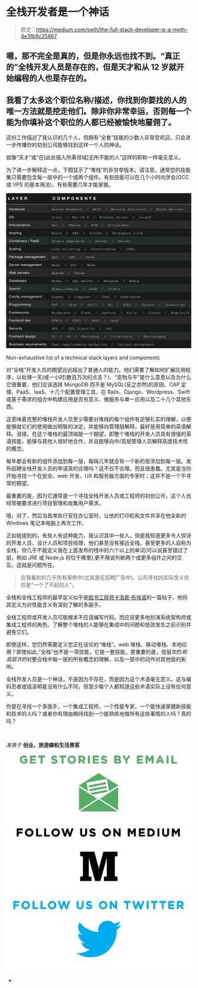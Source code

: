 # 全栈开发者是一个神话

> 原文：<https://medium.com/swlh/the-full-stack-developer-is-a-myth-4e3fb9c25867>

## 嗯，那不完全是真的，但是你永远也找不到。“真正的”全栈开发人员是存在的，但是天才和从 12 岁就开始编程的人也是存在的。

## 我看了太多这个职位名称/描述，你找到你要找的人的唯一方法就是挖走他们。除非你非常幸运，否则每一个能为你填补这个职位的人都已经被愉快地雇佣了。

这份工作描述了我认识的几个人，但拥有“全套”技能的少数人非常受欢迎，只会进一步传播你的初创公司能够找到这样一个人的神话。

就像“天才”或“在[此处插入所需领域]无所不能的人”这样的职称一样毫无意义。

为了进一步解释这一点，下图显示了“堆栈”的非穷举版本。请注意，通常您的技能集只需要包含每一层中的一个或两个组件。有些技能可以在几个小时内学会(GCC 或 VPS 的基本用法)，有些需要几年才能掌握。

![](img/dd558e62350b74450dfcd95e5fe78af7.png)

Non-exhaustive list of a technical stack layers and components

对“全栈”开发人员的期望远远超出了普通人的能力。他们需要了解如何扩展应用程序，以处理一天(或一小时)数百万次的点击？)、“宠物与牛”是什么意思以及为什么它很重要、他们应该选择 MongoDB 而不是 MySQL(反之亦然)的原因、CAP 定理、PaaS、IaaS、十几个配置管理工具、在 Rails、Django、Wordpress、Swift 或基于需求的组合中构建应用是否有意义、微服务与单一应用以及二十几个其他东西。

这意味着完整的堆栈开发人员至少需要对堆栈的每个组件有足够扎实的理解，以便能够就它们的使用做出明智的决定，并能够向管理层解释，最好是用简单的英语解释。没错，在这个堆栈的最顶端是一个期望，即整个堆栈的开发人员具有很强的英语技能，能够与其他人很好地合作，并且能够向中/高层管理人员解释高度技术性的概念。

每年都会有新的组件添加到每一层，每隔几年就会有一个新的层添加到每一层。发布招聘全栈开发人员的申请真的合理吗？这不仅不合理，而且很愚蠢。尤其是当你开始寻找一个在安全、web 开发、UX 和服务器方面的专家时；这并不是一个不寻常的期望。

最重要的是，因为它通常是一个寻找全栈开发人员或工程师的初创公司，这个人也经常被要求进行项目管理和收集用户需求。

哦，对了，然后当首席执行官在办公室时，让他的打印机和文件共享在他全新的 Windows 笔记本电脑上再次工作。

正如我提到的，有些人有这种能力，我认识其中一些人。但是我知道更多令人惊讶的开发人员、设计人员和项目经理，他们甚至没有接近全栈，甚至更多的人自称为全栈，但几乎不能定义我在上面发布的栈中的六个以上的单词(可以说甚至错过了层，例如 JRE 或 Node.js 将位于哪里),更不用说判断两个或更多组件之间的交互。这就是问题所在。

> 在我看到的几乎所有案例中(尤其是在招聘广告中)，公司寻找的实际含义仅仅是“一个了不起的人”。

全栈和全栈工程师的最早定义似乎是[脸书工程师卡洛斯·布埃诺](https://www.facebook.com/notes/facebook-engineering/the-full-stack-part-i/461505383919)的一篇帖子，他将其定义为对性能含义有深刻了解的多面手。

全栈工程师或开发人员可能根本不应该编写代码，而应该更多地扮演系统架构师或集成工程师的角色。了解整个堆栈的人能够在集成中的问题和低效发生之前识别并避免它们。

即使这样，您仍然需要定义您正在谈论的“堆栈”。web 堆栈、移动堆栈、本地应用？即使如此,“全栈”也不是一项技能，它是一套技能，更重要的是，低层次的*和高层次的*对整合栈中每一层的所有概念的理解，以及一层中的动作对其他层的影响。

全栈开发人员是一个神话，不是因为不存在，而是因为这个术语毫无意义。这与编码忍者或摇滚明星没有什么不同，但至少每个人都知道这些术语实际上没有任何意义。

你是在寻找一个多面手，一个集成工程师，一个性能专家，一个能快速掌握新技能和技术的人吗？或者你有理由期待找到一个能熟练地做所有这些事情的人吗？真的吗？

![](img/c1192ebad88d6b1fc6ae1d6a2bc61154.png)

*发表于* **创业、旅游癖和生活黑客**

[![](img/de26c089e79a3a2a25d2b750ff6db50f.png)](http://supply.us9.list-manage.com/subscribe?u=310af6eb2240d299c7032ef6c&id=d28d8861ad)[![](img/f47a578114e0a96bdfabc3a5400688d5.png)](https://blog.growth.supply/)[![](img/c1351daa9c4f0c8ac516addb60c82f6b.png)](https://twitter.com/swlh_)

-